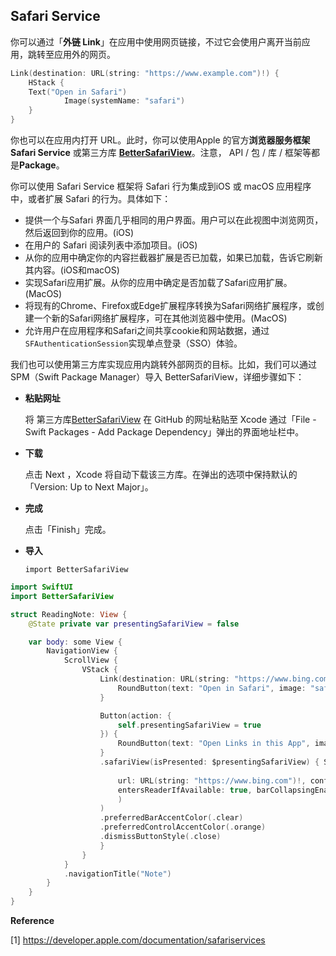 

## Safari Service

你可以通过「**外链 Link**」在应用中使用网页链接，不过它会使用户离开当前应用，跳转至应用外的网页。

```swift
Link(destination: URL(string: "https://www.example.com")!) {
    HStack {
    Text("Open in Safari")
            Image(systemName: "safari")
    }
}
```

你也可以在应用内打开 URL。此时，你可以使用Apple 的官方**浏览器服务框架 Safari Service** 或第三方库 [**BetterSafariView**](https://github.com/stleamist/BetterSafariView)。注意， API / 包 / 库 / 框架等都是**Package**。

你可以使用 Safari Service 框架将 Safari 行为集成到iOS 或 macOS 应用程序中，或者扩展 Safari 的行为。具体如下：

- 提供一个与Safari 界面几乎相同的用户界面。用户可以在此视图中浏览网页，然后返回到你的应用。(iOS)
- 在用户的 Safari 阅读列表中添加项目。(iOS)
- 从你的应用中确定你的内容拦截器扩展是否已加载，如果已加载，告诉它刷新其内容。(iOS和macOS)
- 实现Safari应用扩展。从你的应用中确定是否加载了Safari应用扩展。(MacOS)
- 将现有的Chrome、Firefox或Edge扩展程序转换为Safari网络扩展程序，或创建一个新的Safari网络扩展程序，可在其他浏览器中使用。(MacOS)
- 允许用户在应用程序和Safari之间共享cookie和网站数据，通过`SFAuthenticationSession`实现单点登录（SSO）体验。

我们也可以使用第三方库实现应用内跳转外部网页的目标。比如，我们可以通过 SPM（Swift Package Manager）导入 BetterSafariView，详细步骤如下：

- **粘贴网址**

  将 第三方库[BetterSafariView](https://github.com/stleamist/BetterSafariView) 在 GitHub 的网址粘贴至 Xcode 通过「File - Swift Packages - Add Package Dependency」弹出的界面地址栏中。

- **下载**

  点击 Next ，Xcode 将自动下载该三方库。在弹出的选项中保持默认的「Version: Up to Next Major」。

- **完成**

  点击「Finish」完成。

- **导入**

  `import BetterSafariView`

```swift
import SwiftUI
import BetterSafariView

struct ReadingNote: View {
    @State private var presentingSafariView = false

    var body: some View {
        NavigationView {
            ScrollView {
                VStack {
                    Link(destination: URL(string: "https://www.bing.com")!) {
                        RoundButton(text: "Open in Safari", image: "safari")
                    }

                    Button(action: {
                        self.presentingSafariView = true
                    }) {
                        RoundButton(text: "Open Links in this App", image: "arrow.up.forward.app")
                    }
                    .safariView(isPresented: $presentingSafariView) { SafariView(
                    
                        url: URL(string: "https://www.bing.com")!, configuration: SafariView.Configuration(
                        entersReaderIfAvailable: true, barCollapsingEnabled: true
                        )
                    )
                    .preferredBarAccentColor(.clear)
                    .preferredControlAccentColor(.orange)
                    .dismissButtonStyle(.close)
                    }
                }
            }
            .navigationTitle("Note")
        }
    }
}

```



**Reference**

[1] <https://developer.apple.com/documentation/safariservices>

